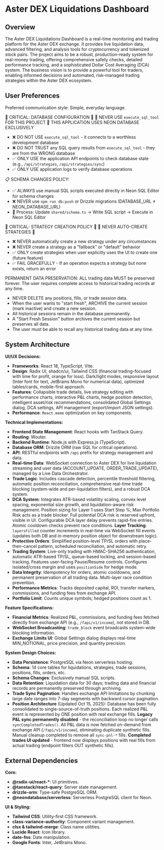 # Aster DEX Liquidations Dashboard

## Overview
The Aster DEX Liquidations Dashboard is a real-time monitoring and trading platform for the Aster DEX exchange. It provides live liquidation data, advanced filtering, and analysis tools for cryptocurrency and tokenized stock pairs. The project aims to be a robust, production-ready system for real-money trading, offering comprehensive safety checks, detailed performance tracking, and a sophisticated Dollar Cost Averaging (DCA) system. The business vision is to provide a powerful tool for traders, enabling informed decisions and automated, risk-managed trading strategies within the Aster DEX ecosystem.

## User Preferences
Preferred communication style: Simple, everyday language.

🚨 CRITICAL: DATABASE CONFIGURATION 🚨
🛑 NEVER USE `execute_sql_tool` FOR THIS PROJECT 🛑
THIS APPLICATION USES NEON DATABASE EXCLUSIVELY

- ❌ DO NOT USE `execute_sql_tool` - it connects to a worthless development database
- ❌ DO NOT TRUST any SQL query results from `execute_sql_tool` - they are from the WRONG database
- ✅ ONLY USE the application API endpoints to check database state (e.g., `/api/strategies`, `/api/strategies/sync`)
- ✅ ONLY USE application logs to verify database operations

📋 SCHEMA CHANGES POLICY:
- ✅ ALWAYS use manual SQL scripts executed directly in Neon SQL Editor for schema changes
- ❌ NEVER use `npm run db:push` or Drizzle migrations (DATABASE_URL ≠ NEON_DATABASE_URL)
- 📝 Process: Update `shared/schema.ts` → Write SQL script → Execute in Neon SQL Editor

🚨 CRITICAL: STRATEGY CREATION POLICY 🚨
🛑 NEVER AUTO-CREATE STRATEGIES 🛑

- ❌ NEVER automatically create a new strategy under any circumstances
- ❌ NEVER create a strategy as a "fallback" or "default" behavior
- ✅ ONLY create strategies when user explicitly uses the UI to create one (future feature)
- ✅ FAIL GRACEFULLY - If an operation expects a strategy but none exists, return an error

PERMANENT DATA PRESERVATION: ALL trading data MUST be preserved forever. The user requires complete access to historical trading records at any time.
- NEVER DELETE any positions, fills, or trade session data.
- When the user wants to "start fresh", ARCHIVE the current session (mark inactive) and create a new session.
- All historical sessions remain in the database permanently.
- A "Start Fresh Session" button archives the current session but preserves all data.
- The user must be able to recall any historical trading data at any time.

## System Architecture

**UI/UX Decisions:**
- **Frameworks**: React 18, TypeScript, Vite.
- **Design**: Radix UI, shadcn/ui, Tailwind CSS (financial trading-focused with lime for profit, orange for loss). Dark/light modes, responsive layout (Inter font for text, JetBrains Mono for numerical data), optimized tables/cards, mobile-first approach.
- **Features**: Collapsible trade details, live strategy editing with performance charts, interactive P&L charts, hedge position detection, intelligent asset/risk recommendations, consolidated Global Settings dialog, DCA settings, API management (export/import JSON settings).
- **Performance**: `React.memo` optimization on key components.

**Technical Implementations:**
- **Frontend State Management**: React hooks with TanStack Query.
- **Routing**: Wouter.
- **Backend Runtime**: Node.js with Express.js (TypeScript).
- **Database ORM**: Drizzle ORM (raw SQL for critical operations).
- **API**: RESTful endpoints with `/api` prefix for strategy management and data.
- **Real-time Data**: WebSocket connection to Aster DEX for live liquidation streaming and user data (ACCOUNT_UPDATE, ORDER_TRADE_UPDATE), managed by a Live Data Orchestrator.
- **Trade Logic**: Includes cascade detection, percentile threshold filtering, automatic position reconciliation, comprehensive real-time trade blocking (system-wide and per-liquidation filters), and a robust DCA system.
- **DCA System**: Integrates ATR-based volatility scaling, convex level spacing, exponential size growth, and liquidation-aware risk management. Position sizing for Layer 1 uses Start Step %; Max Portfolio Risk acts as a trade blocker. Full potential DCA risk is reserved upfront, visible in UI. Configurable DCA layer delay prevents rapid-fire entries. Atomic cooldown checks prevent race conditions. **Layer Tracking**: `layersFilled` counter increments in real-time via WebSocket fill events (updates both DB and in-memory position object for downstream logic).
- **Protective Orders**: Simplified position-level TP/SL orders with place-then-cancel pattern, scheduled reconciliation, and automatic retry.
- **Trading System**: Live-only trading with HMAC-SHA256 authentication, automatic ATR-based TP/SL, queue-based locking, and session-based tracking. Features user-facing Pause/Resume controls. Configures isolated/cross margin and uses `positionSide` for hedge mode.
- **Data Integrity**: Idempotency for orders, atomic cooldowns, and permanent preservation of all trading data. Multi-layer race condition prevention.
- **Performance Metrics**: Tracks deposited capital, ROI, transfer markers, commissions, and funding fees from exchange API.
- **Portfolio Limit**: Counts unique symbols; hedged positions count as 1.

**Feature Specifications:**
- **Financial Metrics**: Realized P&L, commissions, and funding fees fetched directly from exchange API (e.g., `/fapi/v1/income`), not stored in DB.
- **WebSocket Broadcasting**: `trade_block` event broadcasts system-wide blocking information.
- **Exchange Limits UI**: Global Settings dialog displays real-time MIN_NOTIONAL, price precision, and quantity precision.

**System Design Choices:**
- **Data Persistence**: PostgreSQL via Neon serverless hosting.
- **Schema**: 14 core tables for liquidations, strategies, trade sessions, positions, fills, orders, etc.
- **Schema Changes**: Exclusively manual SQL scripts.
- **Data Retention**: Liquidation data for 30 days; trading data and financial records are permanently preserved through archiving.
- **Trade Sync Pagination**: Handles exchange API limitations by chunking large date ranges into 7-day segments with backward cursor pagination.
- **Position Architecture** (Updated Oct 15, 2025): Database has been fully consolidated to single-source-of-truth positions. Each realized P&L event is represented by ONE position with real exchange fills. **Legacy P&L sync permanently disabled** - the reconciliation loop no longer calls `syncCompletedTrades()`. All P&L data is now fetched on-demand from exchange API (`/fapi/v1/income`), eliminating duplicate synthetic fills. Manual cleanup completed to remove all `sync-pnl-*` fills. **Completed trades UI updated** - frontend now displays positions with real fills from actual trading (endpoint filters OUT synthetic fills).

## External Dependencies

**Core:**
- **@radix-ui/react-\***: UI primitives.
- **@tanstack/react-query**: Server state management.
- **drizzle-orm**: Type-safe PostgreSQL ORM.
- **@neondatabase/serverless**: Serverless PostgreSQL client for Neon.

**UI & Styling:**
- **Tailwind CSS**: Utility-first CSS framework.
- **class-variance-authority**: Component variant management.
- **clsx & tailwind-merge**: Class name utilities.
- **Lucide React**: Icon library.
- **date-fns**: Date manipulation.
- **Google Fonts**: Inter, JetBrains Mono.